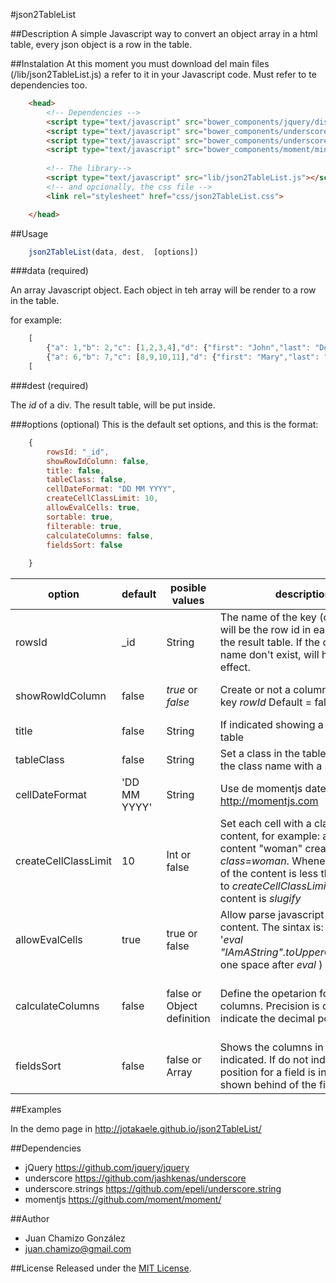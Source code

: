 #json2TableList

##Description
A simple Javascript way to convert an object array in a html table, every json object is a row in the table. 

##Instalation
At this moment you must download del main files (/lib/json2TableList.js) a refer to it in  your Javascript code. Must refer to te dependencies too.
```html
    <head>
        <!-- Dependencies -->
        <script type="text/javascript" src="bower_components/jquery/dist/jquery.min.js"></script>
        <script type="text/javascript" src="bower_components/underscore/underscore-min.js"></script>
        <script type="text/javascript" src="bower_components/underscore.string/dist/underscore.string.min.js"></script>
        <script type="text/javascript" src="bower_components/moment/min/moment-with-locales.min.js"></script>
        
        <!-- The library-->
        <script type="text/javascript" src="lib/json2TableList.js"></script>
        <!-- and opcionally, the css file -->
        <link rel="stylesheet" href="css/json2TableList.css">

    </head>
```



##Usage

```js      
    json2TableList(data, dest,  [options])

```
###data (required)


An array Javascript object. Each object in teh array will be render to a row in the table. 


for example:
```js
    [
        {"a": 1,"b": 2,"c": [1,2,3,4],"d": {"first": "John","last": "Doe"},"f": new Date()},
        {"a": 6,"b": 7,"c": [8,9,10,11],"d": {"first": "Mary","last": "Land"},"f": new Date()}
    [
```
    
###dest (required)
    
The _id_ of a div. The result table, will be put inside.
    
###options (optional)
This is the default set options, and this is the format:
```js
    {
        rowsId: "_id",
        showRowIdColumn: false,
        title: false,
        tableClass: false,
        cellDateFormat: "DD MM YYYY",
        createCellClassLimit: 10,
        allowEvalCells: true,
        sortable: true, 
        filterable: true, 
        calculateColumns: false,
        fieldsSort: false
        
    }


```

|option |default|posible values|description              |examples           |
|-------|-------|--------------|-------------------------|----------------------------|
|rowsId| _id| String|The name of the key (column) that will be the row id in each &lt;tr&gt; in the result table. If the column name don't exist, will have no effect. |{rowsId:'name'}|
|showRowIdColumn| false| _true_ or _false_ |  Create or not a column _TD_ for the key _rowId_  Default = false|{<br>showRowIdColumn:true<br>}|
|title|false|String|If indicated showing a title in the table|{title:"This a table title"}
|tableClass|false|String|Set a class in the table, Separate the class name with a space | {tableClass:"my-class myotherclass"}|
|cellDateFormat| 'DD MM YYYY' |String| Use de momentjs date format  http://momentjs.com|{cellDateFormat:"DD/MM/YYYY"}|
|createCellClassLimit|10|Int or false|Set each cell with a class equal to content, for example: a cell with content "woman" create _class=woman_. Whenever the size of the content is less than or equal to _createCellClassLimit_. If set, the content is _slugify_|{createCellClassLimit: 20}<br>{createCellClassLimit: false}|
|allowEvalCells|true|true or false|Allow parse javascript code in the content. The sintax is: <br>'_eval "IAmAString".toUpperCase()_'(Note one space after _eval_ )|{allowEvalCells:false}|
|calculateColumns| false | false or Object definition|Define the opetarion for numeric columns. Precision is optional and indicate the decimal positions.|{"calculateColumns":[<br>{column: "a",operation: "sum"},<br>{column: "b",operation: "avg",precision:3}<br>]}|
|fieldsSort|false|false or Array|Shows the columns in the order indicated. If do not indicate the position for a field is indicated shown behind of the fields.|{fiedsSort:["column5","column4"]}

##Examples

In the demo page in http://jotakaele.github.io/json2TableList/

##Dependencies

-   jQuery https://github.com/jquery/jquery
-   underscore https://github.com/jashkenas/underscore
-   underscore.strings https://github.com/epeli/underscore.string
-   momentjs https://github.com/moment/moment/

##Author
- Juan Chamizo González
- juan.chamizo@gmail.com

##License
Released under the [MIT License](http://www.opensource.org/licenses/mit-license.php).

